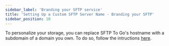 ```yaml
---
sidebar_label: 'Branding your SFTP service'
title: 'Setting Up a Custom SFTP Server Name - Branding your SFTP'
sidebar_position: 10
---
```


To personalize your storage, you can replace SFTP To Go's hostname with a subdomain of a domain you own. To do so, follow the intructions [here](../getting-started/organization-settings#domains).

